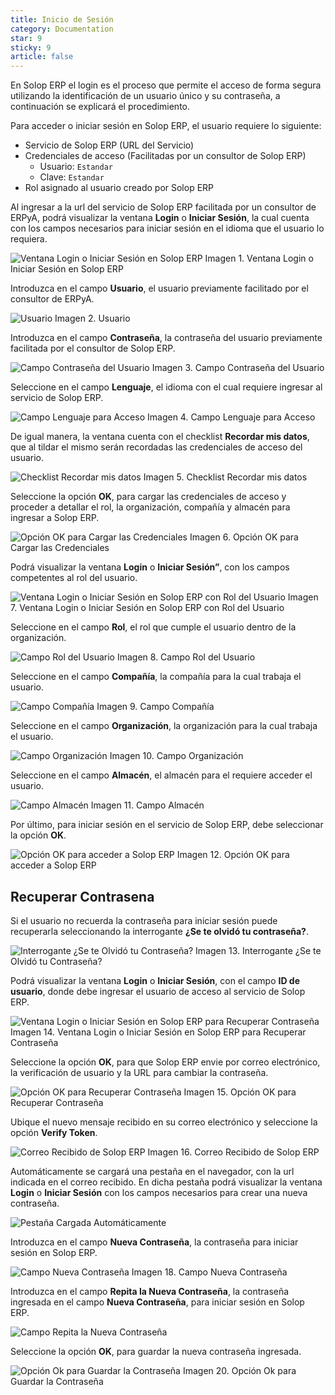```yaml
---
title: Inicio de Sesión
category: Documentation
star: 9
sticky: 9
article: false
---
```


En Solop ERP el login es el proceso que permite el acceso de forma segura utilizando la identificación de un usuario único y su contraseña, a continuación se explicará el procedimiento.

Para acceder o iniciar sesión en Solop ERP, el usuario requiere lo siguiente:

- Servicio de Solop ERP (URL del Servicio)
- Credenciales de acceso (Facilitadas por un consultor de Solop ERP)
  - Usuario: `Estandar`
  - Clave: `Estandar`
- Rol asignado al usuario creado por Solop ERP

Al ingresar a la url del servicio de Solop ERP facilitada por un consultor de ERPyA, podrá visualizar la ventana **Login** o **Iniciar Sesión**, la cual cuenta con los campos necesarios para iniciar sesión en el idioma que el usuario lo requiera.

![Ventana Login o Iniciar Sesión en Solop ERP](/assets/img/docs/basic-rules/bar-login-login.png)
Imagen 1. Ventana Login o Iniciar Sesión en Solop ERP

Introduzca en el campo **Usuario**, el usuario previamente facilitado por el consultor de ERPyA.

![Usuario](/assets/img/docs/basic-rules/bar-login-user.png)
Imagen 2. Usuario

Introduzca en el campo **Contraseña**, la contraseña del usuario previamente facilitada por el consultor de Solop ERP.

![Campo Contraseña del Usuario](/assets/img/docs/basic-rules/bar-login-password.png)
Imagen 3. Campo Contraseña del Usuario

Seleccione en el campo **Lenguaje**, el idioma con el cual requiere ingresar al servicio de Solop ERP.

![Campo Lenguaje para Acceso](/assets/img/docs/basic-rules/bar-login-language.png)
Imagen 4. Campo Lenguaje para Acceso

De igual manera, la ventana cuenta con el checklist **Recordar mis datos**, que al tildar el mismo serán recordadas las credenciales de acceso del usuario.

![Checklist Recordar mis datos](/assets/img/docs/basic-rules/bar-login-checklist.png)
Imagen 5. Checklist Recordar mis datos

Seleccione la opción **OK**, para cargar las credenciales de acceso y proceder a detallar el rol, la organización, compañía y almacén para ingresar a Solop ERP.

![Opción OK para Cargar las Credenciales](/assets/img/docs/basic-rules/bar-login-ok.png)
Imagen 6. Opción OK para Cargar las Credenciales

Podrá visualizar la ventana **Login** o **Iniciar Sesión”**, con los campos competentes al rol del usuario.

![Ventana Login o Iniciar Sesión en Solop ERP con Rol del Usuario](/assets/img/docs/basic-rules/bar-login-session.png)
Imagen 7. Ventana Login o Iniciar Sesión en Solop ERP con Rol del Usuario

Seleccione en el campo **Rol**, el rol que cumple el usuario dentro de la organización.

![Campo Rol del Usuario](/assets/img/docs/basic-rules/bar-login-rol.png)
Imagen 8. Campo Rol del Usuario

Seleccione en el campo **Compañía**, la compañía para la cual trabaja el usuario.

![Campo Compañía](/assets/img/docs/basic-rules/bar-login-company.png)
Imagen 9. Campo Compañía

Seleccione en el campo **Organización**, la organización para la cual trabaja el usuario.

![Campo Organización](/assets/img/docs/basic-rules/bar-login-organization.png)
Imagen 10. Campo Organización

Seleccione en el campo **Almacén**, el almacén para el requiere acceder el usuario.

![Campo Almacén](/assets/img/docs/basic-rules/bar-login-store.png)
Imagen 11. Campo Almacén

Por último, para iniciar sesión en el servicio de Solop ERP, debe seleccionar la opción **OK**.

![Opción OK para acceder a Solop ERP](/assets/img/docs/basic-rules/bar-login-ok-2.png)
Imagen 12. Opción OK para acceder a Solop ERP

## Recuperar Contrasena

Si el usuario no recuerda la contraseña para iniciar sesión puede recuperarla seleccionando la interrogante **¿Se te olvidó tu contraseña?**.

![Interrogante ¿Se te Olvidó tu Contraseña?](/assets/img/docs/basic-rules/bar-login-recover.png)
Imagen 13. Interrogante ¿Se te Olvidó tu Contraseña?

Podrá visualizar la ventana **Login** o **Iniciar Sesión**, con el campo **ID de usuario**, donde debe ingresar el usuario de acceso al servicio de Solop ERP.

![Ventana Login o Iniciar Sesión en Solop ERP para Recuperar Contraseña](/assets/img/docs/basic-rules/bar-login-id.png)
Imagen 14. Ventana Login o Iniciar Sesión en Solop ERP para Recuperar Contraseña

Seleccione la opción **OK**, para que Solop ERP envie por correo electrónico, la verificación de usuario y la URL para cambiar la contraseña.

![Opción OK para Recuperar Contraseña](/assets/img/docs/basic-rules/bar-login-ok-3.png)
Imagen 15. Opción OK para Recuperar Contraseña

Ubique el nuevo mensaje recibido en su correo electrónico y seleccione la opción **Verify Token**.

![Correo Recibido de Solop ERP](/assets/img/docs/basic-rules/bar-login-verify.png)
Imagen 16. Correo Recibido de Solop ERP

Automáticamente se cargará una pestaña en el navegador, con la url indicada en el correo recibido. En dicha pestaña podrá visualizar la ventana **Login** o **Iniciar Sesión** con los campos necesarios para crear una nueva contraseña.

![Pestaña Cargada Automáticamente](/assets/img/docs/basic-rules/bar-login-eyelash.png)

Introduzca en el campo **Nueva Contraseña**, la contraseña para iniciar sesión en Solop ERP.

![Campo Nueva Contraseña](/assets/img/docs/basic-rules/bar-login-new.png)
Imagen 18. Campo Nueva Contraseña

Introduzca en el campo **Repita la Nueva Contraseña**, la contraseña ingresada en el campo **Nueva Contraseña**, para iniciar sesión en Solop ERP.

![Campo Repita la Nueva Contraseña](/assets/img/docs/basic-rules/bar-login-repeat.png)

Seleccione la opción **OK**, para guardar la nueva contraseña ingresada.

![Opción Ok para Guardar la Contraseña](/assets/img/docs/basic-rules/bar-login-ok-4.png)
Imagen 20. Opción Ok para Guardar la Contraseña
